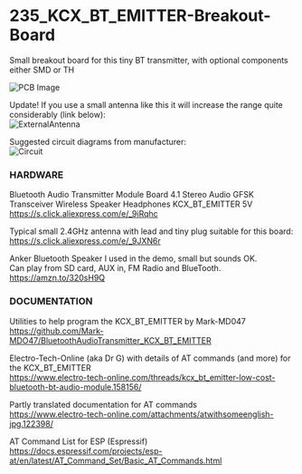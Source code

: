 # 235_KCX_BT_EMITTER-Breakout-Board
Small breakout board for this tiny BT transmitter, with optional components either SMD or TH  

![PCB Image](https://user-images.githubusercontent.com/20911308/150676111-3317ddeb-0a33-4980-bce6-2a3a5ac9314d.gif)

Update! If you use a small antenna like this it will increase the range quite considerably (link below):  
![ExternalAntenna](https://user-images.githubusercontent.com/20911308/150780651-4d7b55ad-d173-4582-aac9-96a1550e2a0e.jpg)

Suggested circuit diagrams from manufacturer:  
![Circuit](https://user-images.githubusercontent.com/20911308/150676131-03c511a3-bc2d-49de-a2ed-7208bb38dd2e.jpg)

### HARDWARE

Bluetooth Audio Transmitter Module Board 4.1 Stereo Audio GFSK Transceiver Wireless Speaker Headphones KCX_BT_EMITTER 5V  
https://s.click.aliexpress.com/e/_9iRqhc

Typical small 2.4GHz antenna with lead and tiny plug suitable for this board:  
https://s.click.aliexpress.com/e/_9JXN6r

Anker Bluetooth Speaker I used in the demo, small but sounds OK.  
Can play from SD card, AUX in, FM Radio and BlueTooth.  
https://amzn.to/320sH9Q


### DOCUMENTATION

Utilities to help program the KCX_BT_EMITTER by Mark-MD047  
https://github.com/Mark-MDO47/BluetoothAudioTransmitter_KCX_BT_EMITTER

Electro-Tech-Online (aka Dr G) with details of AT commands (and more) for the KCX_BT_EMITTER  
https://www.electro-tech-online.com/threads/kcx_bt_emitter-low-cost-bluetooth-bt-audio-module.158156/

Partly translated documentation for AT commands  
https://www.electro-tech-online.com/attachments/atwithsomeenglish-jpg.122398/

AT Command List for ESP (Espressif)  
https://docs.espressif.com/projects/esp-at/en/latest/AT_Command_Set/Basic_AT_Commands.html

